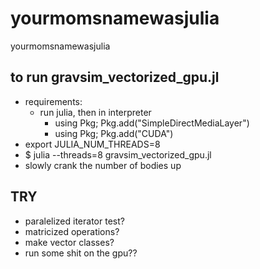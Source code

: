 # yourmomsnamewasjulia

yourmomsnamewasjulia

## to run gravsim_vectorized_gpu.jl

- requirements:
  - run julia, then in interpreter
    - using Pkg; Pkg.add("SimpleDirectMediaLayer")
    - using Pkg; Pkg.add("CUDA")
- export JULIA_NUM_THREADS=8
- $ julia --threads=8 gravsim_vectorized_gpu.jl
- slowly crank the number of bodies up

## TRY

- paralelized iterator test?
- matricized operations?
- make vector classes?
- run some shit on the gpu??
